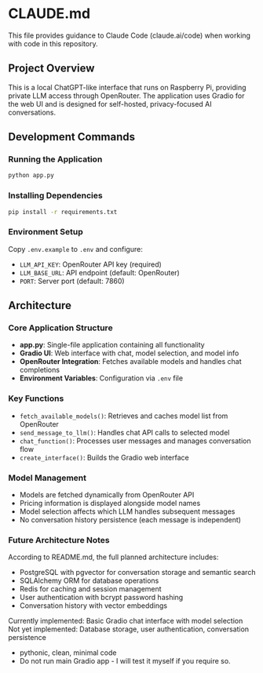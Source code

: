 # CLAUDE.md

This file provides guidance to Claude Code (claude.ai/code) when working with code in this repository.

## Project Overview

This is a local ChatGPT-like interface that runs on Raspberry Pi, providing private LLM access through OpenRouter. The application uses Gradio for the web UI and is designed for self-hosted, privacy-focused AI conversations.

## Development Commands

### Running the Application
```bash
python app.py
```

### Installing Dependencies
```bash
pip install -r requirements.txt
```

### Environment Setup
Copy `.env.example` to `.env` and configure:
- `LLM_API_KEY`: OpenRouter API key (required)
- `LLM_BASE_URL`: API endpoint (default: OpenRouter)
- `PORT`: Server port (default: 7860)

## Architecture

### Core Application Structure
- **app.py**: Single-file application containing all functionality
- **Gradio UI**: Web interface with chat, model selection, and model info
- **OpenRouter Integration**: Fetches available models and handles chat completions
- **Environment Variables**: Configuration via `.env` file

### Key Functions
- `fetch_available_models()`: Retrieves and caches model list from OpenRouter
- `send_message_to_llm()`: Handles chat API calls to selected model
- `chat_function()`: Processes user messages and manages conversation flow
- `create_interface()`: Builds the Gradio web interface

### Model Management
- Models are fetched dynamically from OpenRouter API
- Pricing information is displayed alongside model names
- Model selection affects which LLM handles subsequent messages
- No conversation history persistence (each message is independent)

### Future Architecture Notes
According to README.md, the full planned architecture includes:
- PostgreSQL with pgvector for conversation storage and semantic search
- SQLAlchemy ORM for database operations
- Redis for caching and session management
- User authentication with bcrypt password hashing
- Conversation history with vector embeddings

Currently implemented: Basic Gradio chat interface with model selection
Not yet implemented: Database storage, user authentication, conversation persistence
- pythonic, clean, minimal code
- Do not run main Gradio app - I will test it myself if you require so.